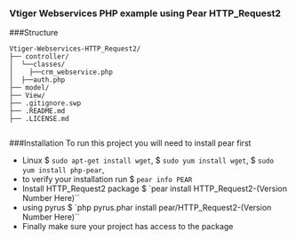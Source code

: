 ### Vtiger Webservices PHP example using Pear HTTP_Request2
###Structure
```
Vtiger-Webservices-HTTP_Request2/
├── controller/
│  └──classes/
│    ├──crm_webservice.php
│  ├──auth.php
├── model/
├── View/
├── .gitignore.swp
├── .README.md
├── .LICENSE.md


```		
###Installation
To run this project you will need to install pear first
* Linux
$ `sudo apt-get install wget`,
$ `sudo yum install wget`,
$ `sudo yum install php-pear`,
* to verify your installation run
$ `pear info PEAR`
* Install HTTP_Request2 package
$ `pear install HTTP_Request2-(Version Number Here)``
* using pyrus
$ `php pyrus.phar install pear/HTTP_Request2-(Version Number Here)``
* Finally make sure your project has access to the package

